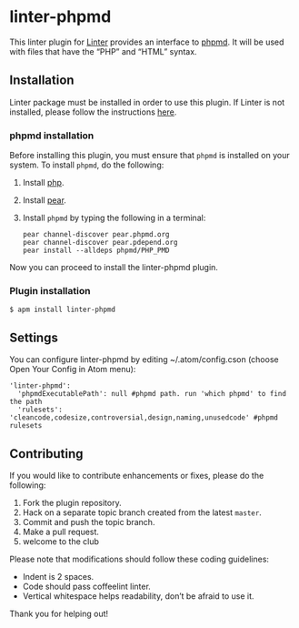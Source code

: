 linter-phpmd
=========================

This linter plugin for [Linter](https://github.com/AtomLinter/Linter) provides an interface to [phpmd](http://phpmd.org/documentation/index.html). It will be used with files that have the “PHP” and “HTML” syntax.

## Installation
Linter package must be installed in order to use this plugin. If Linter is not installed, please follow the instructions [here](https://github.com/AtomLinter/Linter).

### phpmd installation
Before installing this plugin, you must ensure that `phpmd` is installed on your system. To install `phpmd`, do the following:

1. Install [php](http://php.net).

2. Install [pear](http://pear.php.net).

3. Install `phpmd` by typing the following in a terminal:
   ```
   pear channel-discover pear.phpmd.org
   pear channel-discover pear.pdepend.org
   pear install --alldeps phpmd/PHP_PMD
   ```

Now you can proceed to install the linter-phpmd plugin.

### Plugin installation
```
$ apm install linter-phpmd
```

## Settings
You can configure linter-phpmd by editing ~/.atom/config.cson (choose Open Your Config in Atom menu):
```
'linter-phpmd':
  'phpmdExecutablePath': null #phpmd path. run 'which phpmd' to find the path
  'rulesets': 'cleancode,codesize,controversial,design,naming,unusedcode' #phpmd rulesets
```

## Contributing
If you would like to contribute enhancements or fixes, please do the following:

1. Fork the plugin repository.
1. Hack on a separate topic branch created from the latest `master`.
1. Commit and push the topic branch.
1. Make a pull request.
1. welcome to the club

Please note that modifications should follow these coding guidelines:

- Indent is 2 spaces.
- Code should pass coffeelint linter.
- Vertical whitespace helps readability, don’t be afraid to use it.

Thank you for helping out!
